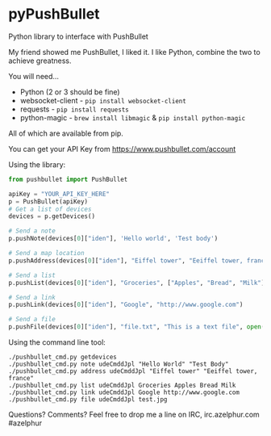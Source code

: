 pyPushBullet
============

Python library to interface with PushBullet

My friend showed me PushBullet, I liked it. I like Python, combine the two to achieve greatness.

You will need...
- Python (2 or 3 should be fine)
- websocket-client - ```pip install websocket-client```
- requests - ```pip install requests```
- python-magic - ```brew install libmagic``` & ```pip install python-magic```

All of which are available from pip.

You can get your API Key from https://www.pushbullet.com/account

Using the library:

```python
from pushbullet import PushBullet

apiKey = "YOUR_API_KEY_HERE"
p = PushBullet(apiKey)
# Get a list of devices
devices = p.getDevices()

# Send a note
p.pushNote(devices[0]["iden"], 'Hello world', 'Test body')

# Send a map location
p.pushAddress(devices[0]["iden"], "Eiffel tower", "Eeiffel tower, france")

# Send a list
p.pushList(devices[0]["iden"], "Groceries", ["Apples", "Bread", "Milk"])

# Send a link
p.pushLink(devices[0]["iden"], "Google", "http://www.google.com")

# Send a file
p.pushFile(devices[0]["iden"], "file.txt", "This is a text file", open("file.txt", "rb"))
```

Using the command line tool:
```
./pushbullet_cmd.py getdevices
./pushbullet_cmd.py note udeCmddJpl "Hello World" "Test Body"
./pushbullet_cmd.py address udeCmddJpl "Eiffel tower" "Eeiffel tower, france"
./pushbullet_cmd.py list udeCmddJpl Groceries Apples Bread Milk
./pushbullet_cmd.py link udeCmddJpl Google http://www.google.com
./pushbullet_cmd.py file udeCmddJpl test.jpg

```

Questions? Comments?
Feel free to drop me a line on IRC, irc.azelphur.com #azelphur
